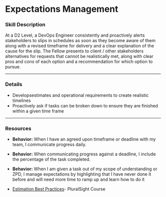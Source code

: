 # Expectations Management

### Skill Description
At a D2 Level, a DevOps Engineer consistently and proactively alerts stakeholders to slips in schedules as soon as they become aware of them along with a revised timeframe for delivery and a clear explanation of the cause for the slip.  The Fellow presents to client / other stakeholders alternatives for requests that cannot be realistically met, along with clear pros and cons of each option and a recommendation for which option to pursue.

---

### Details
- Developsestimates and operational requirements to create realistic timelines
- Proactively ask if tasks can be broken down to ensure they are finished within a given time frame

---

### Resources
- **Behavior:** When I have an agreed upon timeframe or deadline with my team, I communicate progress daily. 
- **Behavior:** When communicating progress against a deadline, I include the percentage of the task completed. 
- **Behavior:** When I am given a task out of my scope of understanding or ZPD, I manage expectations by highlighting that I have never done it before and will need more time to ramp up and learn how to do it

- [Estimation Best Practices](https://app.pluralsight.com/library/courses/project-estimation-best-practices/table-of-contents)- PluralSight Course
